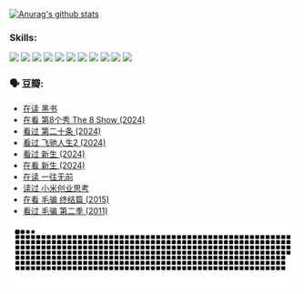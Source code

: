 
[![Anurag's github stats](https://github-readme-stats.vercel.app/api?username=w940853815)](https://github.com/anuraghazra/github-readme-stats)

### Skills:

<code><img height="32" src="https://cdn.jsdelivr.net/npm/simple-icons@v5/icons/python.svg"></code>
<code><img height="32" src="https://cdn.jsdelivr.net/npm/simple-icons@v5/icons/javascript.svg"></code>
<code><img height="32" src="https://cdn.jsdelivr.net/npm/simple-icons@v5/icons/django.svg"></code>
<code><img height="32" src="https://cdn.jsdelivr.net/npm/simple-icons@v5/icons/flask.svg"></code>
<code><img height="32" src="https://cdn.jsdelivr.net/npm/simple-icons@v5/icons/vuetify.svg"></code>
<code><img height="32" src="https://cdn.jsdelivr.net/npm/simple-icons@v5/icons/git.svg"></code>
<code><img height="32" src="https://cdn.jsdelivr.net/npm/simple-icons@v5/icons/docker.svg"></code>
<code><img height="32" src="https://cdn.jsdelivr.net/npm/simple-icons@v5/icons/postgresql.svg"></code>
<code><img height="32" src="https://cdn.jsdelivr.net/npm/simple-icons@v5/icons/elasticsearch.svg"></code>
<code><img height="32" src="https://cdn.jsdelivr.net/npm/simple-icons@v5/icons/macos.svg"></code>
<code><img height="32" src="https://cdn.jsdelivr.net/npm/simple-icons@v5/icons/linux.svg"></code>

### 🗣 豆瓣:

<!-- DOUBAN-ACTIVITIES:START -->
- [在读 黑书](https://www.douban.com/people/136069238/status/4621189759/?_i=17129075)
- [在看 第8个秀 The 8 Show‎ (2024)](https://www.douban.com/people/136069238/status/4619801154/?_i=17129075)
- [看过 第二十条‎ (2024)](https://www.douban.com/people/136069238/status/4618624208/?_i=17129075)
- [看过 飞驰人生2‎ (2024)](https://www.douban.com/people/136069238/status/4616048805/?_i=17129075)
- [看过 新生‎ (2024)](https://www.douban.com/people/136069238/status/4612373431/?_i=17129075)
- [在看 新生‎ (2024)](https://www.douban.com/people/136069238/status/4607441062/?_i=17129075)
- [在读 一往无前](https://www.douban.com/people/136069238/status/4590507310/?_i=17129075)
- [读过 小米创业思考](https://www.douban.com/people/136069238/status/4590506983/?_i=17129075)
- [在看 毛骗 终结篇‎ (2015)](https://www.douban.com/people/136069238/status/4581971924/?_i=17129075)
- [看过 毛骗 第二季‎ (2011)](https://www.douban.com/people/136069238/status/4581971810/?_i=17129075)
<!-- DOUBAN-ACTIVITIES:END -->


![Snake animation](https://raw.githubusercontent.com/w940853815/w940853815/output/github-contribution-grid-snake.svg)

<!--
**w940853815/w940853815** is a ✨ _special_ ✨ repository because its `README.md` (this file) appears on your GitHub profile.

Here are some ideas to get you started:

- 🔭 I’m currently working on ...
- 🌱 I’m currently learning ...
- 👯 I’m looking to collaborate on ...
- 🤔 I’m looking for help with ...
- 💬 Ask me about ...
- 📫 How to reach me: ...
- 😄 Pronouns: ...
- ⚡ Fun fact: ...
-->
